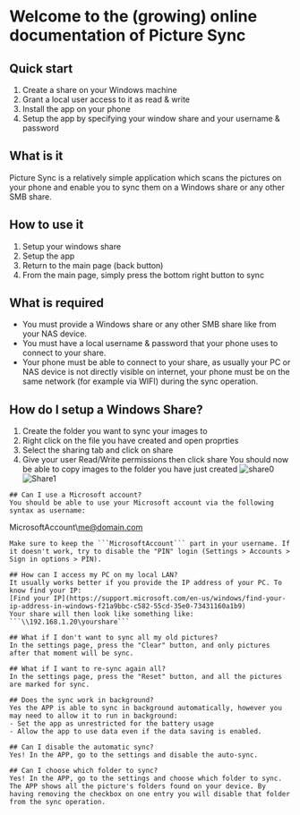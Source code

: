 # Welcome to the (growing) online documentation of Picture Sync

## Quick start
1. Create a share on your Windows machine
2. Grant a local user access to it as read & write
3. Install the app on your phone
4. Setup the app by specifying your window share and your username & password

## What is it
Picture Sync is a relatively simple application which scans the pictures on your phone and enable you to sync them on a Windows share or any other SMB share.

## How to use it
1. Setup your windows share
2. Setup the app
3. Return to the main page (back button)
4. From the main page, simply press the bottom right button to sync

## What is required
- You must provide a Windows share or any other SMB share like from your NAS device.
- You must have a local username & password that your phone uses to connect to your share.
- Your phone must be able to connect to your share, as usually your PC or NAS device is not directly visible on internet,
your phone must be on the same network (for example via WIFI) during the sync operation.

## How do I setup a Windows Share?
1. Create the folder you want to sync your images to 
2. Right click on the file you have created and open proprties 
3. Select the sharing tab and click on share 
4. Give your user Read/Write permissions then click share 
You should now be able to copy images to the folder you have just created 
![share0](https://user-images.githubusercontent.com/32289945/169647099-6d3265f8-402f-47dd-9748-d52b106069d8.jpg)
![Share1](https://user-images.githubusercontent.com/32289945/169647102-8d0d48c5-a20c-42c5-957f-a1422965c0a9.jpg)
```
## Can I use a Microsoft account?
You should be able to use your Microsoft account via the following syntax as username:
```
MicrosoftAccount\me@domain.com
```
Make sure to keep the ```MicrosoftAccount``` part in your username. If it doesn't work, try to disable the "PIN" login (Settings > Accounts > Sign in options > PIN).

## How can I access my PC on my local LAN?
It usually works better if you provide the IP address of your PC. To know find your IP:
[Find your IP](https://support.microsoft.com/en-us/windows/find-your-ip-address-in-windows-f21a9bbc-c582-55cd-35e0-73431160a1b9)
Your share will then look like something like: ```\\192.168.1.20\yourshare```

## What if I don't want to sync all my old pictures?
In the settings page, press the "Clear" button, and only pictures after that moment will be sync.

## What if I want to re-sync again all?
In the settings page, press the "Reset" button, and all the pictures are marked for sync.

## Does the sync work in background?
Yes the APP is able to sync in background automatically, however you may need to allow it to run in background:
- Set the app as unrestricted for the battery usage
- Allow the app to use data even if the data saving is enabled.

## Can I disable the automatic sync?
Yes! In the APP, go to the settings and disable the auto-sync.

## Can I choose which folder to sync?
Yes! In the APP, go to the settings and choose which folder to sync. The APP shows all the picture's folders found on your device. By having removing the checkbox on one entry you will disable that folder from the sync operation.

